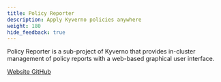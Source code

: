 ```yaml
---
title: Policy Reporter
description: Apply Kyverno policies anywhere
weight: 180
hide_feedback: true
---
```


Policy Reporter is a sub-project of Kyverno that provides in-cluster management of policy reports with a web-based graphical user interface.

<div class="mt-5 mx-auto">
	<a class="btn btn-lg btn-primary mr-3 mb-4" href="https://kyverno.github.io/policy-reporter-docs/">
		<i class="fa fa-book ml-2"></i> Website
	</a>
	<a class="btn btn-lg btn-secondary mr-3 mb-4" href="https://github.com/kyverno/policy-reporter">
		<i class="fa-brands fa-github ml-2 "></i> GitHub
  	</a>	
</div>

